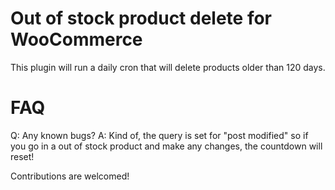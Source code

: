 # Out of stock product delete for WooCommerce
This plugin will run a daily cron that will delete products older than 120 days.

# FAQ
Q: Any known bugs?
A: Kind of, the query is set for "post modified" so if you go in a out of stock product and make any changes, the countdown will reset!

Contributions are welcomed!
